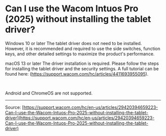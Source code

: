 # Can I use the Wacom Intuos Pro (2025) without installing the tablet driver?

Windows 10 or later
The tablet driver does not need to be installed. However, it is recommended and required to use the side switches, function keys, and other detailed settings to maximize the product's performance.


macOS 13 or later
The driver installation is required. Please follow the steps for installing the tablet driver and the security settings. A full tutorial can be found here: (https://support.wacom.com/hc/articles/4411693955095). 


 


Android and ChromeOS are not supported.

---
Source: [https://support.wacom.com/hc/en-us/articles/29420394659223-Can-I-use-the-Wacom-Intuos-Pro-2025-without-installing-the-tablet-driver](https://support.wacom.com/hc/en-us/articles/29420394659223-Can-I-use-the-Wacom-Intuos-Pro-2025-without-installing-the-tablet-driver)
